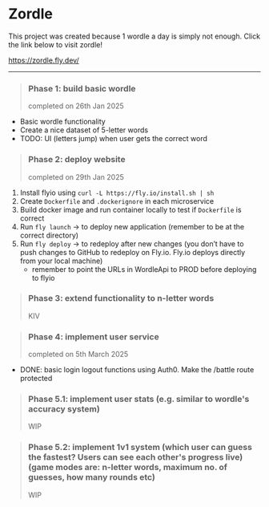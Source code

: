 # Zordle

This project was created because 1 wordle a day is simply not enough. Click the link below to visit zordle!

<a href="https://zordle.fly.dev/" 
    target="_blank">https://zordle.fly.dev/
</a>

---

> ### Phase 1: build basic wordle
> completed on 26th Jan 2025
  - Basic wordle functionality
  - Create a nice dataset of 5-letter words
  - TODO: UI (letters jump) when user gets the correct word


> ### Phase 2: deploy website
> completed on 29th Jan 2025
1. Install flyio using
```curl -L https://fly.io/install.sh | sh```
2. Create `Dockerfile` and `.dockerignore` in each microservice
3. Build docker image and run container locally to test if `Dockerfile` is correct
4. Run `fly launch` -> to deploy new application (remember to be at the correct directory)
5. Run `fly deploy` -> to redeploy after new changes (you don’t have to push changes to GitHub to redeploy on Fly.io. Fly.io deploys directly from your local machine)
    - remember to point the URLs in WordleApi to PROD before deploying to flyio


> ### Phase 3: extend functionality to n-letter words 
> KIV

 

> ### Phase 4: implement user service
> completed on 5th March 2025
  - DONE: basic login logout functions using Auth0. Make the /battle route protected


> ### Phase 5.1: implement user stats (e.g. similar to wordle's accuracy system)
> WIP


> ### Phase 5.2: implement 1v1 system (which user can guess the fastest? Users can see each other's progress live) (game modes are: n-letter words, maximum no. of guesses, how many rounds etc)
> WIP
